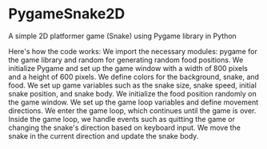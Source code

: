 # PygameSnake2D

A simple 2D platformer game (Snake) using Pygame library in Python

Here's how the code works:
We import the necessary modules: pygame for the game library and random for generating random food positions.
We initialize Pygame and set up the game window with a width of 800 pixels and a height of 600 pixels.
We define colors for the background, snake, and food.
We set up game variables such as the snake size, snake speed, initial snake position, and snake body.
We initialize the food position randomly on the game window.
We set up the game loop variables and define movement directions.
We enter the game loop, which continues until the game is over.
Inside the game loop, we handle events such as quitting the game or changing the snake's direction based on keyboard input.
We move the snake in the current direction and update the snake body.
